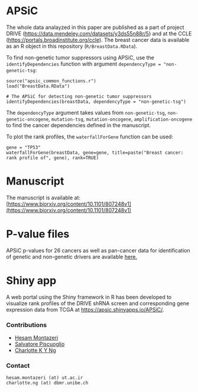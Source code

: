 # APSiC
The whole data analayzed in this paper are published as a part of project DRIVE (https://data.mendeley.com/datasets/y3ds55n88r/5) and at the CCLE (https://portals.broadinstitute.org/ccle). The breast cancer data is available as an R object in this repository (`R/BreastData.RData`). 

To find non-genetic tumor suppressors using APSiC, use the `identifyDependencies` function with argument `dependencyType = "non-genetic-tsg`:
```
source("apsic_common_functions.r")
load("BreastData.RData")

# The APSiC for detecting non-genetic tumor suppressors
identifyDependencies(breastData, dependencyType = "non-genetic-tsg")
```
The `dependencyType` argument takes values from `non-genetic-tsg`, `non-genetic-oncogene`, 
`mutation-tsg`, `mutation-oncogene`, `amplification-oncogene` to find the cancer dependencies defined in the manuscript.


To plot the rank profiles, the `waterfallForGene` function can be used:
```
gene = "TP53"
waterfallForGene(breastData, gene=gene, title=paste("Breast cancer: rank profile of", gene), rank=TRUE)
```

# Manuscript
The manuscript is available at:
[https://www.biorxiv.org/content/10.1101/807248v1](https://www.biorxiv.org/content/10.1101/807248v1)

# P-value files
APSiC p-values for 26 cancers as well as pan-cancer data for identification of genetic and non-genetic drivers are available [here.](hits/)


# Shiny app
A web portal using the Shiny framework in R has been developed to visualize rank profiles of the DRIVE shRNA screen and corresponding gene expression data from TCGA at https://apsic.shinyapps.io/APSiC/. 

### Contributions
- [Hesam Montazeri](http://lcbb.ut.ac.ir/)
- [Salvatore Piscuoglio](http://oncogenomicslab.org/lab-members/)
- [Charlotte K Y Ng](http://oncogenomicslab.org/lab-members/)

### Contact
```
hesam.montazeri (at) ut.ac.ir
charlotte.ng (at) dbmr.unibe.ch
```
